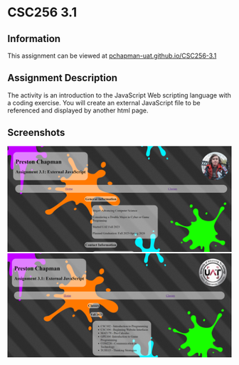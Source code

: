 # CSC256 3.1
## Information

This assignment can be viewed at [pchapman-uat.github.io/CSC256-3.1](https://pchapman-uat.github.io/CSC256-3.1/index.html)

## Assignment Description
The activity is an introduction to the JavaScript Web scripting language with a coding exercise. You will create an external JavaScript file to be referenced and displayed by another html page.


## Screenshots

![](./screenshots/image.png)
![](./screenshots/image2.png)
